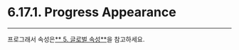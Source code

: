 # 6.17.1. Progress Appearance

---

프로그래서 속성은[** 5. 글로벌 속성**](/ae00-b85c-bc8c-c18d-c131.md)을 참고하세요.

